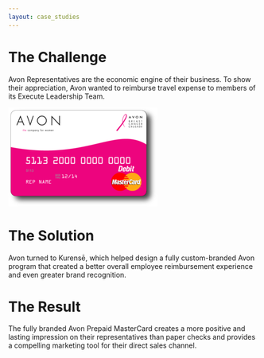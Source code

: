 ```yaml
---
layout: case_studies
---
```

# The Challenge

Avon Representatives are the economic engine of their business. To show their
appreciation, Avon wanted to reimburse travel expense to members of its
Execute Leadership Team.

<img src='/images/case_studies/avon.png' />

# The Solution

Avon turned to Kurensē, which helped design a fully
custom-branded Avon program that created a better overall employee
reimbursement experience and even greater brand recognition.

# The Result

The fully branded Avon Prepaid MasterCard creates a more positive and lasting
impression on their representatives than paper checks and provides a
compelling marketing tool for their direct sales channel.
